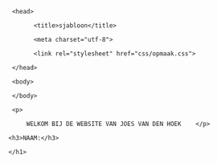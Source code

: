 <!DOCTYPE html> <html lang="nl"> 

     <head> 

           <title>sjabloon</title> 

           <meta charset="utf-8"> 

           <link rel="stylesheet" href="css/opmaak.css"> 

     </head> 

     <body> 

     </body> 

     <p> 

         WELKOM BIJ DE WEBSITE VAN JOES VAN DEN HOEK    </p> 

    <h3>NAAM:</h3> 

    </h1> 

</html> 

